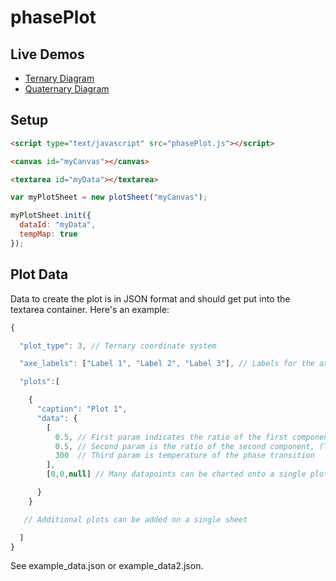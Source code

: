 # phasePlot

## Live Demos
  * [Ternary Diagram](http://htmlpreview.github.io/?https://raw.githubusercontent.com/lesenther/phasePlot/master/example.html)
  * [Quaternary Diagram](http://htmlpreview.github.io/?https://raw.githubusercontent.com/lesenther/phasePlot/master/example2.html)

## Setup

```html
<script type="text/javascript" src="phasePlot.js"></script>
```

```html
<canvas id="myCanvas"></canvas>
```

```html
<textarea id="myData"></textarea>
```

```javascript
var myPlotSheet = new plotSheet("myCanvas");

myPlotSheet.init({
  dataId: "myData",
  tempMap: true
});
```

## Plot Data
Data to create the plot is in JSON format and should get put into the textarea container.  Here's an example:

```javascript
{

  "plot_type": 3, // Ternary coordinate system

  "axe_labels": ["Label 1", "Label 2", "Label 3"], // Labels for the axes

  "plots":[

    {
      "caption": "Plot 1",
      "data": {
        [
          0.5, // First param indicates the ratio of the first component,
          0.5, // Second param is the ratio of the second component, (Third component ratio is deduced from these two ratios)
          300  // Third param is temperature of the phase transition
        ],
        [0,0,null] // Many datapoints can be charted onto a single plot

      }
    }

   // Additional plots can be added on a single sheet

  ]
}
```

See example_data.json or example_data2.json.
